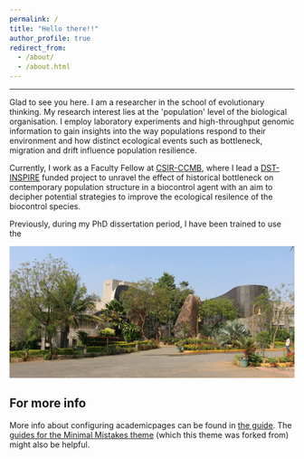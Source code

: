 ```yaml
---
permalink: /
title: "Hello there!!"
author_profile: true
redirect_from: 
  - /about/
  - /about.html
---
```



------
Glad to see you here. I am a researcher in the school of evolutionary thinking. My research interest lies at the 'population' level of the biological organisation. I employ laboratory experiments and high-throughput genomic information to gain insights into the way populations respond to their environment and how distinct ecological events such as bottleneck, migration and drift influence population resilience. 

Currently, I work as a Faculty Fellow at [CSIR-CCMB](https://ccmb.res.in), where I lead a [DST-INSPIRE](https://www.online-inspire.gov.in/) funded project to unravel the effect of historical bottleneck on contemporary population structure in a biocontrol agent with an aim to decipher potential strategies to improve the ecological resilence of the biocontrol species.

Previously, during my PhD dissertation period, I have been trained to use the 

![Lacones image](/images/lacones.jpg)

For more info
------
More info about configuring academicpages can be found in [the guide](https://academicpages.github.io/markdown/). The [guides for the Minimal Mistakes theme](https://mmistakes.github.io/minimal-mistakes/docs/configuration/) (which this theme was forked from) might also be helpful.
